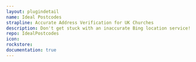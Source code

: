 ```yaml
---
layout: plugindetail
name: Ideal Postcodes
strapline: Accurate Address Verification for UK Churches
description: Don't get stuck with an inaccurate Bing location service! Ideal Postcodes provides accurate address verification for throughout the UK using Royal Mail's PAF data set combined with Ordanance Survey and ONS data. This plugin takes full advantage of all of the features provided by Ideal Postcodes.
repo: IdealPostcodes
icon:
rockstore:
documentation: true
---
```

